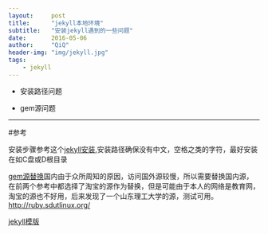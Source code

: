 ```yaml
---
layout:     post
title:      "jekyll本地环境"
subtitle:   "安装jekyll遇到的一些问题"
date:       2016-05-06
author:     "QiQ"
header-img: "img/jekyll.jpg"
tags:
    - jekyll
---
```




* 安装路径问题

* gem源问题
---

#参考

安装步骤参考这个[jekyll安装](http://www.pchou.info/web-build/2013/01/05/build-github-blog-page-04.html),安装路径确保没有中文，空格之类的字符，最好安装在如C盘或D根目录

[gem源替换](http://www.haorooms.com/post/gem_not_use)国内由于众所周知的原因，访问国外源较慢，所以需要替换国内源，在前两个参考中都选择了淘宝的源作为替换，但是可能由于本人的网络是教育网，淘宝的源也不好用，后来发现了一个山东理工大学的源，测试可用。http://ruby.sdutlinux.org/

[jekyll模版](http://jekyllthemes.org/)
